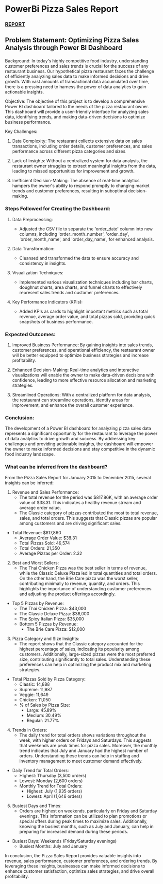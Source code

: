 # PowerBi Pizza Sales Report

### [REPORT](https://app.powerbi.com/groups/me/reports/a44ad9b6-7706-4ec7-9ee2-727cd017a8e0/ReportSection)

## Problem Statement: Optimizing Pizza Sales Analysis through Power BI Dashboard

###
Background:
In today's highly competitive food industry, understanding customer preferences and sales trends is crucial for the success of any restaurant business. Our hypothetical pizza restaurant faces the challenge of efficiently analyzing sales data to make informed decisions and drive growth. With vast amounts of transactional data accumulated over time, there is a pressing need to harness the power of data analytics to gain actionable insights.

Objective:
The objective of this project is to develop a comprehensive Power BI dashboard tailored to the needs of the pizza restaurant owner. This dashboard will provide a user-friendly interface for analyzing sales data, identifying trends, and making data-driven decisions to optimize business performance.

Key Challenges:
1. Data Complexity: The restaurant collects extensive data on sales transactions, including order details, customer preferences, and sales performance across different pizza categories and sizes.
   
2. Lack of Insights: Without a centralized system for data analysis, the restaurant owner struggles to extract meaningful insights from the data, leading to missed opportunities for improvement and growth.

3. Inefficient Decision-Making: The absence of real-time analytics hampers the owner's ability to respond promptly to changing market trends and customer preferences, resulting in suboptimal decision-making.

### Steps Followed for Creating the Dashboard:
1. Data Preprocessing:
   - Adjusted the CSV file to separate the 'order_date' column into new columns, including 'order_month_number', 'order_day', 'order_month_name', and 'order_day_name', for enhanced analysis.

2. Data Transformation:
   - Cleansed and transformed the data to ensure accuracy and consistency in insights.

3. Visualization Techniques:
   - Implemented various visualization techniques including bar charts, doughnut charts, area charts, and funnel charts to effectively represent sales trends and customer preferences.

4. Key Performance Indicators (KPIs):
   - Added KPIs as cards to highlight important metrics such as total revenue, average order value, and total pizzas sold, providing quick snapshots of business performance.

### Expected Outcomes:
1. Improved Business Performance: By gaining insights into sales trends, customer preferences, and operational efficiency, the restaurant owner will be better equipped to optimize business strategies and increase profitability.

2. Enhanced Decision-Making: Real-time analytics and interactive visualizations will enable the owner to make data-driven decisions with confidence, leading to more effective resource allocation and marketing strategies.

3. Streamlined Operations: With a centralized platform for data analysis, the restaurant can streamline operations, identify areas for improvement, and enhance the overall customer experience.

### Conclusion:
The development of a Power BI dashboard for analyzing pizza sales data represents a significant opportunity for the restaurant to leverage the power of data analytics to drive growth and success. By addressing key challenges and providing actionable insights, the dashboard will empower the owner to make informed decisions and stay competitive in the dynamic food industry landscape.

### What can be inferred from the dashboard?
From the Pizza Sales Report for January 2015 to December 2015, several insights can be inferred:

1. Revenue and Sales Performance:
   - The total revenue for the period was $817.86K, with an average order value of $38.31. This indicates a healthy revenue stream and average order value.
   - The Classic category of pizzas contributed the most to total revenue, sales, and total orders. This suggests that Classic pizzas are popular among customers and are driving significant sales.

- Total Revenue: $817,860
   - Average Order Value: $38.31
   - Total Pizzas Sold: 49,574
   - Total Orders: 21,350
   - Average Pizzas per Order: 2.32

2. Best and Worst Sellers:
   - The Thai Chicken Pizza was the best seller in terms of revenue, while the Classic Deluxe Pizza led in total quantities and total orders. On the other hand, the Brie Care pizza was the worst seller, contributing minimally to revenue, quantity, and orders. This highlights the importance of understanding customer preferences and adjusting the product offerings accordingly.

- Top 5 Pizzas by Revenue:
     - The Thai Chicken Pizza: $43,000
     - The Classic Deluxe Pizza: $38,000
     - The Spicy Italian Pizza: $35,000
   - Bottom 5 Pizzas by Revenue:
     - The Brie Care Pizza: $12,000


3. Pizza Category and Size Insights:
   - The report shows that the Classic category accounted for the highest percentage of sales, indicating its popularity among customers. Additionally, large-sized pizzas were the most preferred size, contributing significantly to total sales. Understanding these preferences can help in optimizing the product mix and marketing strategies.

- Total Pizzas Sold by Pizza Category:
     - Classic: 14,888
     - Supreme: 11,987
     - Veggie: 11,649
     - Chicken: 11,050
   - % of Sales by Pizza Size:
     - Large: 45.89%
     - Medium: 30.49%
     - Regular: 21.77%


4. Trends in Orders:
   - The daily trend for total orders shows variations throughout the week, with higher orders on Fridays and Saturdays. This suggests that weekends are peak times for pizza sales. Moreover, the monthly trend indicates that July and January had the highest number of orders. Understanding these trends can help in staffing and inventory management to meet customer demand effectively.

- Daily Trend for Total Orders:
     - Highest: Thursday (3,500 orders)
     - Lowest: Monday (2,600 orders)
   - Monthly Trend for Total Orders:
     - Highest: July (1,935 orders)
     - Lowest: April (1,646 orders) 


5. Busiest Days and Times:
   - Orders are highest on weekends, particularly on Friday and Saturday evenings. This information can be utilized to plan promotions or special offers during peak times to maximize sales. Additionally, knowing the busiest months, such as July and January, can help in preparing for increased demand during these periods.

- Busiest Days: Weekends (Friday/Saturday evenings)
   - Busiest Months: July and January 


In conclusion, the Pizza Sales Report provides valuable insights into revenue, sales performance, customer preferences, and ordering trends. By leveraging these insights, businesses can make informed decisions to enhance customer satisfaction, optimize sales strategies, and drive overall profitability. 
